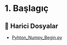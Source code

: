 # 1. Başlagıç

<!--Index-->

## 📂 Harici Dosyalar

- [Pyhton_Numpy_Begin.py](./Pyhton_Numpy_Begin.py)

<!--Index-->
